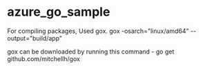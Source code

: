 # azure_go_sample

For compiling packages, Used gox.
gox -osarch="linux/amd64" --output="build/app"

gox can be downloaded by running this command -  go get github.com/mitchellh/gox


